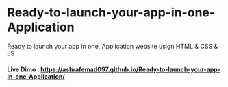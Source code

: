 # Ready-to-launch-your-app-in-one-Application

Ready to launch your app in one, Application website usign HTML &amp; CSS &amp; JS

#### Live Dimo : https://ashrafemad097.github.io/Ready-to-launch-your-app-in-one-Application/
